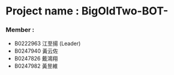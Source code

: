 # Project name : BigOldTwo-BOT-

### Member : 
- B0222963 江至揚 (Leader)
- B0247940 黃云佐
- B0247826 戴鴻翔
- B0247982 黃昱維
